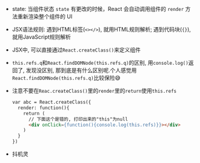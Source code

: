 - state: 当组件状态 `state` 有更改的时候，React 会自动调用组件的 `render` 方法重新渲染整个组件的 UI

- JSX语法规则: 遇到HTML标签(`<></>`), 就用HTML规则解析; 遇到代码块(`{}`), 就用JavaScript规则解析

- JSX中, 可以直接通过`React.createClass()`来定义组件

- `this.refs.q`和`React.findDOMNode(this.refs.q)`的区别, 用`console.log()`返回了, 发现没区别, 那到底是有什么区别呢.个人感觉用`React.findDOMNode(this.refs.q)`比较保险😅

- 注意不要在`Reac.createClass()`里的`render`里的`return`使用`this.refs`
  ```html
  var abc = React.createClass({
    render: function(){
      return (
        // 下面这个是错的, 打印出来的"this"为null
        <div onClick={function(){console.log(this.refs)}}></div>
      )
    }
  })
  ```
- 抖机灵

